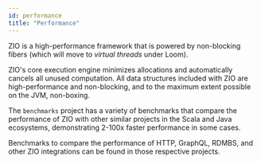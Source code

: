 ```yaml
---
id: performance
title: "Performance"
---
```


ZIO is a high-performance framework that is powered by non-blocking fibers (which will move to _virtual threads_ under Loom).

ZIO's core execution engine minimizes allocations and automatically cancels all unused computation. All data structures included with ZIO are high-performance and non-blocking, and to the maximum extent possible on the JVM, non-boxing.

The `benchmarks` project has a variety of benchmarks that compare the performance of ZIO with other similar projects in the Scala and Java ecosystems, demonstrating 2-100x faster performance in some cases.

Benchmarks to compare the performance of HTTP, GraphQL, RDMBS, and other ZIO integrations can be found in those respective projects.
